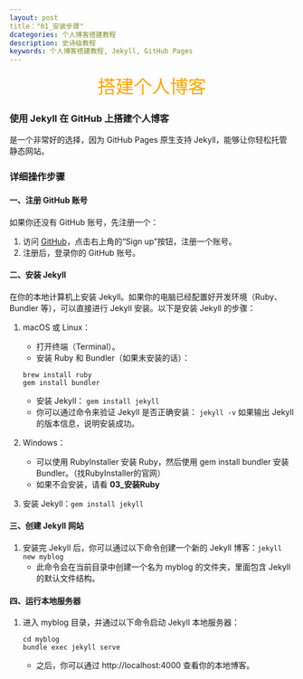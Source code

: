 ```yaml
---
layout: post
title："01_安装步骤"
dcategories: 个人博客搭建教程
description: 史诗级教程
keywords: 个人博客搭建教程, Jekyll, GitHub Pages
---
```


<center><font face = "宋体" size = 6 font color = orange>搭建个人博客</font></center>

### 使用 Jekyll 在 GitHub 上搭建个人博客
是一个非常好的选择，因为 GitHub Pages 原生支持 Jekyll，能够让你轻松托管静态网站。

### 详细操作步骤
#### 一、注册 GitHub 账号
如果你还没有 GitHub 账号，先注册一个：
1. 访问 [GitHub](https://github.com/)，点击右上角的“Sign up”按钮，注册一个账号。
2. 注册后，登录你的 GitHub 账号。

#### 二、安装 Jekyll
在你的本地计算机上安装 Jekyll。如果你的电脑已经配置好开发环境（Ruby、Bundler 等），可以直接进行 Jekyll 安装。以下是安装 Jekyll 的步骤：
1. macOS 或 Linux：
   - 打开终端（Terminal）。
   - 安装 Ruby 和 Bundler（如果未安装的话）：
    ```
    brew install ruby
    gem install bundler
    ```
    - 安装 Jekyll：
    `gem install jekyll`
    - 你可以通过命令来验证 Jekyll 是否正确安装：
    `jekyll -v` 如果输出 Jekyll 的版本信息，说明安装成功。
    
2. Windows：
    - 可以使用 RubyInstaller 安装 Ruby，然后使用 gem install bundler 安装 Bundler。（找RubyInstaller的官网）
    - 如果不会安装，请看 **03_安装Ruby**
3. 安装 Jekyll：`gem install jekyll`

#### 三、创建 Jekyll 网站
1. 安装完 Jekyll 后，你可以通过以下命令创建一个新的 Jekyll 博客：`jekyll new myblog
`
    - 此命令会在当前目录中创建一个名为 myblog 的文件夹，里面包含 Jekyll 的默认文件结构。

#### 四、运行本地服务器
1. 进入 myblog 目录，并通过以下命令启动 Jekyll 本地服务器：
    ```
    cd myblog
    bundle exec jekyll serve
    ```
    - 之后，你可以通过 http://localhost:4000 查看你的本地博客。

